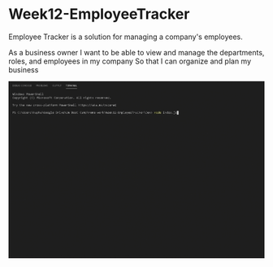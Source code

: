 # Week12-EmployeeTracker
Employee Tracker is a solution for managing a company's employees.       

As a business owner
I want to be able to view and manage the departments, roles, and employees in my company
So that I can organize and plan my business

![](EmployeeTracker.gif)
